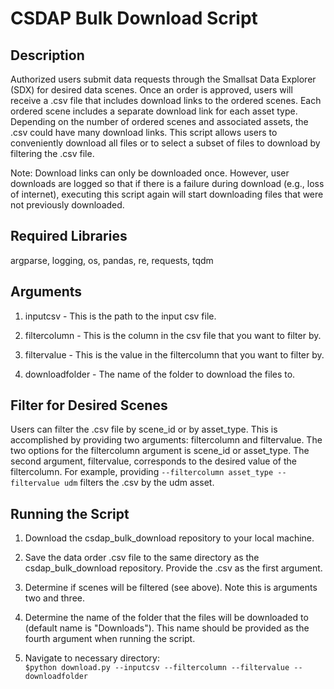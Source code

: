 # CSDAP Bulk Download Script

## Description

Authorized users submit data requests through the Smallsat Data Explorer (SDX) for desired data scenes. Once an order is approved, users will receive a .csv file that includes download links to the ordered scenes. Each ordered scene includes a separate download link for each asset type. Depending on the number of ordered scenes and associated assets, the .csv could have many download links. This script allows users to conveniently download all files or to select a subset of files to download by filtering the .csv file.

Note: Download links can only be downloaded once. However, user downloads are logged so that if there is a failure during download (e.g., loss of internet), executing this script again will start downloading files that were not previously downloaded. 

## Required Libraries

argparse, logging, os, pandas, re, requests, tqdm

## Arguments

1. inputcsv - This is the path to the input csv file.

2. filtercolumn - This is the column in the csv file that you want to filter by.

3. filtervalue - This is the value in the filtercolumn that you want to filter by.

4. downloadfolder - The name of the folder to download the files to.

## Filter for Desired Scenes

Users can filter the .csv file by scene_id or by asset_type. This is accomplished by providing two arguments: filtercolumn and filtervalue. The two options for the filtercolumn argument is scene_id or asset_type. The second argument, filtervalue, corresponds to the desired value of the filtercolumn. For example, providing `--filtercolumn asset_type --filtervalue udm` filters the .csv by the udm asset.  

## Running the Script

1. Download the csdap_bulk_download repository to your local machine.

2. Save the data order .csv file to the same directory as the csdap_bulk_download repository. Provide the .csv as the first argument.

3. Determine if scenes will be filtered (see above). Note this is arguments two and three.

4. Determine the name of the folder that the files will be downloaded to (default name is "Downloads"). This name should be provided as the fourth argument when running the script.

5. Navigate to necessary directory:  
`$python download.py --inputcsv --filtercolumn --filtervalue --downloadfolder `


